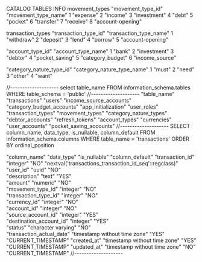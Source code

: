 CATALOG TABLES INFO
movement_types
"movement_type_id" "movement_type_name"
1 "expense"
2 "income"
3 "investment"
4 "debt"
5 "pocket"
6 "transfer"
7 "receive"
8 "account-opening"

transaction_types
"transaction_type_id" "transaction_type_name"
1 "withdraw"
2 "deposit"
3 "lend"
4 "borrow"
5 "account-opening"

"account_type_id" "account_type_name"
1 "bank"
2 "investment"
3 "debtor"
4 "pocket_saving"
5 "category_budget"
6 "income_source"

"category_nature_type_id"	"category_nature_type_name"
1	"must"
2	"need"
3	"other"
4	"want"

//--------------------
select table_name
FROM information_schema.tables
WHERE table_schema = 'public'
//--------------------
"table_name"
"transactions"
"users"
"income_source_accounts"
"category_budget_accounts"
"app_initialization"
"user_roles"
"transaction_types"
"movement_types"
"category_nature_types"
"debtor_accounts"
"refresh_tokens"
"account_types"
"currencies"
"user_accounts"
"pocket_saving_accounts"
//--------------------
 SELECT column_name, data_type, is_nullable, column_default
        FROM information_schema.columns
        WHERE table_name = 'transactions'
        ORDER BY ordinal_position
   
"column_name"	"data_type"	"is_nullable"	"column_default"
"transaction_id"	"integer"	"NO"	"nextval('transactions_transaction_id_seq'::regclass)"
"user_id"	"uuid"	"NO"	
"description"	"text"	"YES"	
"amount"	"numeric"	"NO"	
"movement_type_id"	"integer"	"NO"	
"transaction_type_id"	"integer"	"NO"	
"currency_id"	"integer"	"NO"	
"account_id"	"integer"	"NO"	
"source_account_id"	"integer"	"YES"	
"destination_account_id"	"integer"	"YES"	
"status"	"character varying"	"NO"	
"transaction_actual_date"	"timestamp without time zone"	"YES"	"CURRENT_TIMESTAMP"
"created_at"	"timestamp without time zone"	"YES"	"CURRENT_TIMESTAMP"
"updated_at"	"timestamp without time zone"	"NO"	"CURRENT_TIMESTAMP"
//--------------------